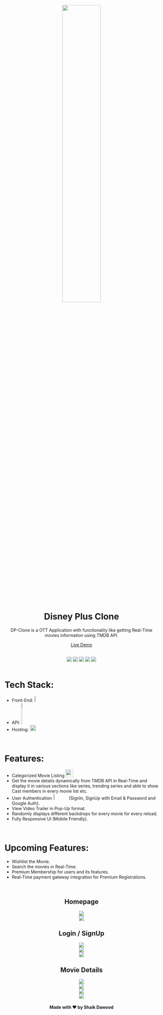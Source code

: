 <div align="center">
  <img src="https://cdn.worldvectorlogo.com/logos/disney-wbackground.svg" width="50%" />


  <h1> Disney Plus Clone</h1>
DP-Clone is a OTT Application with functionality like getting Real-Time movies information using TMDB API.
  <br>

  <a href="https://dp-clone-3c2d8.web.app/"> Live Demo </a>
</div>
<br>
<div align="center">
<img src="https://img.shields.io/badge/Maintained%3F-yes-green.svg" /> <img src="https://badges.frapsoft.com/os/v2/open-source.svg?v=103" /> <img src="https://img.shields.io/badge/maintainer-dawoodxp97-blue" /> <img src="https://cdn.rawgit.com/sindresorhus/awesome/d7305f38d29fed78fa85652e3a63e154dd8e8829/media/badge.svg" /> <img src="https://img.shields.io/badge/Made%20With-Love-orange.svg" />
</div>
<br>

# Tech Stack:
- Front-End: <img src="https://img.shields.io/badge/React-20232A?style=for-the-badge&logo=react&logoColor=61DAFB" width="10%" height="20" />
- API: <img src="https://pbs.twimg.com/profile_images/1243623122089041920/gVZIvphd_400x400.jpg" width="7%" height="70" />
- Hosting:  <img src="https://img.shields.io/badge/Firebase-Hosting-F1C40F?style=for-the-badge&logo=firebase&logoColor=white" width="20%" height="20" />


<br>

# Features:
- Categorized Movie Listing <img src="https://cdn.iconscout.com/icon/premium/png-64-thumb/products-3132973-2606447.png" width="25"/>
- Get the movie details dynamically from TMDB API in Real-Time and display it in various sections like series, trending series and able to show Cast members in every movie list  etc.
- User Authentication <img src="https://img.shields.io/badge/firebase-FFFF00?&style=for-the-badge&logo=firebase&logoColor=black" width="10%" height="20"/> (SignIn, SignUp with Email & Password and  Google Auth).
- View Video Trailer in Pop-Up format.
- Randomly displays different backdrops for every movie for every reload.
- Fully Responsive UI (Mobile Friendly).

<br>

# Upcoming Features:
- Wishlist the Movie.
- Search the movies in Real-Time.
- Premium Membership for users and its features.
- Real-Time payment gateway integration for Premium Registrations.

<br>
<div align="center">
  <h2> Homepage </h2>

<img src="https://user-images.githubusercontent.com/77268355/128596755-da398817-4c9d-4eb5-a4af-588fa2bb4aba.png" />
  <br>
  <img src="https://user-images.githubusercontent.com/77268355/128596759-c4f2cf22-4be5-4166-b6a7-73b51dff3de6.png" />
<br>
  <h2> Login / SignUp </h2>

  <img src="https://user-images.githubusercontent.com/77268355/128596800-23ab1635-5401-4515-8094-a13a8558b9cb.png" />
  <br>
  <img src="https://user-images.githubusercontent.com/77268355/128596803-781968f1-2300-40d9-a7fa-2caef6800685.png" />
  <br>
  <img src="https://user-images.githubusercontent.com/77268355/128596808-b6f7daa6-a4e3-4f83-9921-48448caf0359.png" />
<br>
<h2> Movie Details </h2>


<img src="https://user-images.githubusercontent.com/77268355/128596879-0c77fe9d-857d-45e2-bcd4-307fd3b70f9a.png"  />
  <br>
  <img src="https://user-images.githubusercontent.com/77268355/128596883-ac63ee53-8ead-474d-aed4-c2f433dfe248.png"  />
  <br>
  <img src="https://user-images.githubusercontent.com/77268355/128596886-d36a0b77-a838-41ad-842c-1eb81dd80b81.png"  />
  <br>

  <img src="https://user-images.githubusercontent.com/77268355/128596892-cf0e292e-7f0b-401d-b8c9-d171f5d7e585.png"  />
  <br>
  <h4>Made with ❤️ by Shaik Dawood</h4>

</div>

